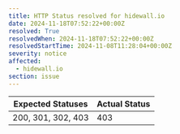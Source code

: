 ```yaml
---
title: HTTP Status resolved for hidewall.io
date: 2024-11-18T07:52:22+00:00Z
resolved: True
resolvedWhen: 2024-11-18T07:52:22+00:00Z
resolvedStartTime: 2024-11-08T11:28:04+00:00Z
severity: notice
affected:
  - hidewall.io
section: issue
---
```


| Expected Statuses | Actual Status  |
|-------------------|----------------|
| 200, 301, 302, 403 | 403 |
